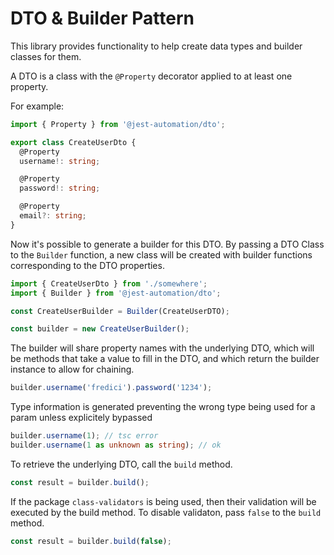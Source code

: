 
# DTO & Builder Pattern

This library provides functionality to help create data types and builder classes for them.

A DTO is a class with the `@Property` decorator applied to at least one property.

For example:

```ts
import { Property } from '@jest-automation/dto';

export class CreateUserDto {
  @Property
  username!: string;

  @Property
  password!: string;

  @Property
  email?: string;
}
```

Now it's possible to generate a builder for this DTO. By passing a
DTO Class to the `Builder` function, a new class will be created with
builder functions corresponding to the DTO properties.

```ts
import { CreateUserDto } from './somewhere';
import { Builder } from '@jest-automation/dto';

const CreateUserBuilder = Builder(CreateUserDTO);

const builder = new CreateUserBuilder();
```

The builder will share property names with the underlying DTO, which
will be methods that take a value to fill in the DTO, and which return the builder instance to allow for chaining.

```ts
builder.username('fredici').password('1234');
```

Type information is generated preventing the wrong type being used for a
param unless explicitely bypassed

```ts
builder.username(1); // tsc error
builder.username(1 as unknown as string); // ok
```

To retrieve the underlying DTO, call the `build` method.

```ts
const result = builder.build();
```

If the package `class-validators` is being used, then their validation
will be executed by the build method. To disable validaton, pass `false` to the `build` method.

```ts
const result = builder.build(false);
```